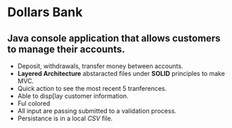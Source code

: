 # Dollars Bank

## Java **console application** that allows customers to manage their accounts.

- Deposit, withdrawals, transfer money between accounts.
- **Layered Architecture** abstaracted files under **SOLID** principles to make MVC.
- Quick action to see the most recent 5 tranferences.
- Able to disp[lay customer information.
-  Ful colored
- All input are passing submitted to a validation process.
- Persistance is in a local *CSV* file.
